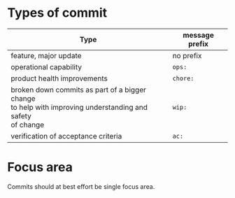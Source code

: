 # Types of commit

| Type                                                                                                              | message prefix |
| ----------------------------------------------------------------------------------------------------------------- | -------------- |
| feature, major update                                                                                             | no prefix      |
| operational capability                                                                                            | `ops:`         |
| product health improvements                                                                                       | `chore:`       |
| broken down commits as part of a bigger change <br> to help with improving understanding and safety <br>of change | `wip:`         |
| verification of acceptance criteria                                                                               | `ac:`          |

# Focus area

Commits should at best effort be single focus area.

